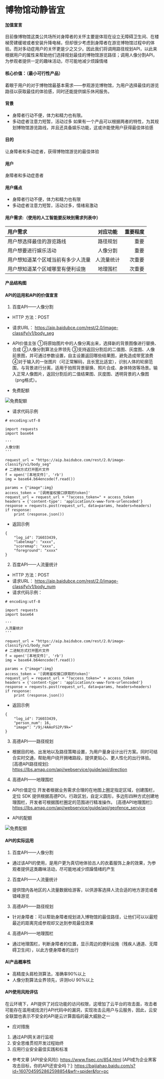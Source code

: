 # 博物馆动静皆宜

#### 加值宣言
目前像博物馆这类公共场所对身障者的关怀主要是体现在设立无障碍卫生间、在楼梯旁建缓坡或者安装升降电梯，但却很少考虑到身障者在游览博物馆过程中的体验。而对多动症用户的关怀更是少之又少。因此我们将调用路径规划API，以此来根据用户的属性来帮助他们选择规划最佳的博物馆游览路径；调用人像分割API，为参观者提供一定的趣味活动，尽可能地减少烦躁情绪

#### 核心价值：（最小可行性产品）
着眼于用户的对于博物馆最基本需求——参观游览博物馆，为用户选择最佳的游览路径以获取最佳的体验感，同时还能提供娱乐休闲服务。

#### 背景
+ 身障者行动不便，体力和精力也有限。
+ 多动症者注意力短暂，活动过多
如果有一个产品可以根据两者的特性，为其规划博物馆游览路线，并且还具备娱乐功能，这或许能使用户获得最佳体验感

#### 目的
让身障者和多动症者，获得博物馆游览的最佳体验

#### 用户
身障者和多动症患者

#### 用户痛点
+ 身障者行动不便，体力和精力也有限
+ 多动症者注意力短暂，活动过多，情绪易激动

#### 用户需求:（使用的人工智能要反映到需求列表中）
|用户需求|对应功能|重要程度|
|:-|:-:|-:|
|用户想选择最佳的游览路线|路径规划|重要|
|用户想要进行娱乐活动|人像分割|重要|
|用户想知道某个区域当前有多少人流量|人流量统计|次重要|
|用户想知道某个区域哪里有便利设施|地理围栏|次重要|

#### 产品结构图


#### API的运用和API的价值宣言
1. 百度API——人像分割
+ HTTP 方法：POST
+ 请求URL： https://aip.baidubce.com/rest/2.0/image-classify/v1/body_seg
+ API价值主张
①将原始图片中的人像分离出来，选择新的背景图像进行替换、合成
②人像分割算法业界领先
③支持返回分割后的二值图、灰度图、人像前景图，并可通过参数设置，自主设置返回哪些结果图，避免造成带宽浪费
④对于输入的一张图片（可正常解码，且长宽比适宜），识别人体的轮廓范围，与背景进行分离，适用于拍照背景替换、照片合成、身体特效等场景。输入正常人像图片，返回分割后的二值结果图、灰度图、透明背景的人像图（png格式）。

+ 免费配额

![免费配额](https://raw.githubusercontent.com/DLIERBA/API_ML_AI/master/images/%E7%99%BE%E5%BA%A6API%E4%BA%BA%E5%83%8F%E5%88%86%E5%89%B2.png)

+ 请求代码示例
``` 
# encoding:utf-8

import requests
import base64

'''
人像分割
'''

request_url = "https://aip.baidubce.com/rest/2.0/image-classify/v1/body_seg"
# 二进制方式打开图片文件
f = open('[本地文件]', 'rb')
img = base64.b64encode(f.read())

params = {"image":img}
access_token = '[调用鉴权接口获取的token]'
request_url = request_url + "?access_token=" + access_token
headers = {'content-type': 'application/x-www-form-urlencoded'}
response = requests.post(request_url, data=params, headers=headers)
if response:
    print (response.json())
``` 
+ 返回示例
```
{
	"log_id": 716033439,
	"labelmap": "xxxx",
	"scoremap": "xxxx",
	"foreground": "xxxx"
}

```

2. 百度API——人流量统计
+ HTTP 方法：POST
+ 请求URL： https://aip.baidubce.com/rest/2.0/image-classify/v1/body_num
+ 请求代码示例：
```
# encoding:utf-8

import requests
import base64

'''
人流量统计
'''

request_url = "https://aip.baidubce.com/rest/2.0/image-classify/v1/body_num"
# 二进制方式打开图片文件
f = open('[本地文件]', 'rb')
img = base64.b64encode(f.read())

params = {"image":img}
access_token = '[调用鉴权接口获取的token]'
request_url = request_url + "?access_token=" + access_token
headers = {'content-type': 'application/x-www-form-urlencoded'}
response = requests.post(request_url, data=params, headers=headers)
if response:
    print (response.json())
```
+ 返回示例
```
{
    "log_id": 716033439,
    "person_num": 16,
    "image": "/9j/4AAoFS2P/9k="
}
```

3. 高德API——路径规划
+ 根据目的地、出发地以及路径策略设置，为用户量身设计出行方案。同时可结合实时交通，帮助用户绕开拥堵路段，提供更贴心、更人性化的出行体验。
[高德API路径规划]: https://lbs.amap.com/api/webservice/guide/api/direction

4. 高德API——地理围栏
+ API价值定位
开发者根据业务需求合理的在地图上圈定指定区域，创建围栏，定位 SDK 提供根据高德POI，行政区划，自定义圆形，多边形四种方式创建地理围栏，开发者可根据围栏圈定的范围进行精准操作。
[高德API地理围栏]: https://lbs.amap.com/api/webservice/guide/api/geofence_service

+ API的配额

![免费配额](https://raw.githubusercontent.com/DLIERBA/API_ML_AI/master/images/%E9%85%8D%E9%A2%9D.png)

#### API的实际运用
1. 百度API——人像分割
+ 通过该API的使用，是用户更为真切地体验古人的衣着服饰上身的效果，为参观者提供这类趣味活动，尽可能地减少烦躁情绪的产生

2. 百度API——人流量统计
+ 提供馆内各地区的人流量数据给游客，以供游客选择人流合适的地方游览或者错峰游览
3. 高德API——路径规划
+ 针对身障者：可以帮助身障者规划进入博物馆的最佳路径，让他们可以以最短最近的距离完成参观却又达到参观最佳效果

4. 高德API——地理围栏
+ 通过地理围栏，判断身障者的位置，显示周边的便利设施（残疾人通道、无障碍卫生间），以此方便身障者的出行

#### AI产品概率性
+ 高精度头肩检测算法，准确率90%以上
+ 人像分割算法业界领先，评测IoU 90%以上

#### API使用风险评估
在云环境下，API提供了对应功能的访问权限，这增加了云平台的攻击面，攻击者可能存在滥用或找流行API代码中的漏洞，实现攻击云用户与云服务，因此，云安全联盟也表示不安全的API是云计算面临的最大威胁之一

+ 应对措施
1. 通过API网关进行监视
2. 安全思维贯彻开发过程始终
3. 应用行业安全最佳实践和标准

+ 参考文章
[API安全风险]: https://www.fisec.cn/854.html
[API成为企业黑客攻击目标，你的API还安全吗？]: https://baijiahao.baidu.com/s?id=1607045952862598854&wfr=spider&for=pc

